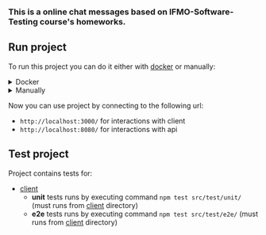 ### This is a online chat messages based on IFMO-Software-Testing course's homeworks.

## Run project
To run this project you can do it either with [docker](https://www.docker.com/) or manually:
<details>
<summary>Docker</summary>

From [root](/):
* Execute ```docker-compose build``` (you have to do it only once)
* Execute ```docker-compose up``` for run the project after build 

</details>

<details>
<summary>Manually</summary>

* Run mongodb on port 27017. For example by starting docker image by executing ```docker run -p 27017:27017 mongo```
* Goto [api](/api) and start spring server by running [Application.kt](/api/src/main/kotlin/easy/soc/hacks/spring/Application.kt) file
* Goto [client](/client) and start react js server using command ```npm start``` (execute ```npm install``` for the first run)

</details>

Now you can use project by connecting to the following url:
* ```http://localhost:3000/``` for interactions with client
* ```http://localhost:8080/``` for interactions with api

## Test project
Project contains tests for:
* [client](/client)
  * **unit** tests runs by executing command ```npm test src/test/unit/``` (must runs from [client](/client) directory)
  * **e2e** tests runs by executing command ```npm test src/test/e2e/``` (must runs from [client](/client) directory)